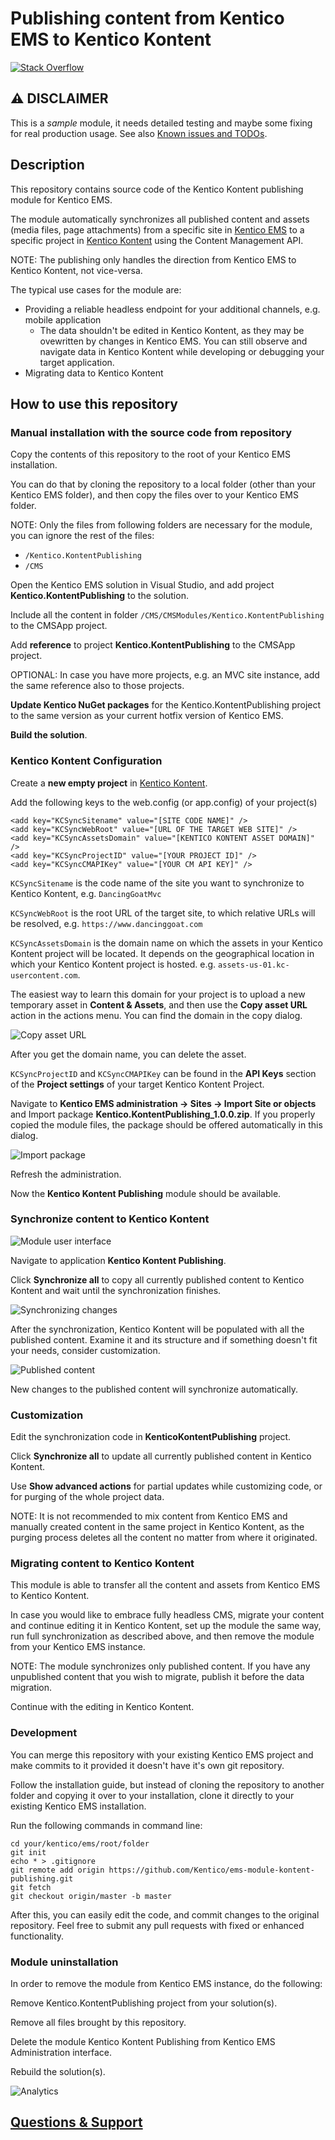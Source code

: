 # Publishing content from Kentico EMS to Kentico Kontent

[![Stack Overflow](https://img.shields.io/badge/Stack%20Overflow-ASK%20NOW-FE7A16.svg?logo=stackoverflow&logoColor=white)](https://stackoverflow.com/tags/kentico)

## :warning: **DISCLAIMER** 
This is a *sample* module, it needs detailed testing and maybe some fixing for real production usage. See also [Known issues and TODOs](#known-issues-and-todos).

## Description

This repository contains source code of the Kentico Kontent publishing module for Kentico EMS.

The module automatically synchronizes all published content and assets (media files, page attachments) from a specific site in [Kentico EMS](https://www.kentico.com) to a specific project in [Kentico Kontent](https://kontent.ai) using the Content Management API.

NOTE: The publishing only handles the direction from Kentico EMS to Kentico Kontent, not vice-versa.

The typical use cases for the module are:
* Providing a reliable headless endpoint for your additional channels, e.g. mobile application
  * The data shouldn't be edited in Kentico Kontent, as they may be ovewritten by changes in Kentico EMS. You can still observe and navigate data in Kentico Kontent while developing or debugging your target application.
* Migrating data to Kentico Kontent

## How to use this repository

### Manual installation with the source code from repository

Copy the contents of this repository to the root of your Kentico EMS installation.

You can do that by cloning the repository to a local folder (other than your Kentico EMS folder), and then copy the files over to your Kentico EMS folder.

NOTE: Only the files from following folders are necessary for the module, you can ignore the rest of the files:
* `/Kentico.KontentPublishing`
* `/CMS`

Open the Kentico EMS solution in Visual Studio, and add project **Kentico.KontentPublishing** to the solution.

Include all the content in folder `/CMS/CMSModules/Kentico.KontentPublishing` to the CMSApp project.

Add **reference** to project **Kentico.KontentPublishing** to the CMSApp project.

OPTIONAL: In case you have more projects, e.g. an MVC site instance, add the same reference also to those projects. 

**Update Kentico NuGet packages** for the Kentico.KontentPublishing project to the same version as your current hotfix version of Kentico EMS.

**Build the solution**.

### Kentico Kontent Configuration

Create a **new empty project** in [Kentico Kontent](https://app.kontent.ai).

Add the following keys to the web.config (or app.config) of your project(s)

```
<add key="KCSyncSitename" value="[SITE CODE NAME]" />
<add key="KCSyncWebRoot" value="[URL OF THE TARGET WEB SITE]" />
<add key="KCSyncAssetsDomain" value="[KENTICO KONTENT ASSET DOMAIN]" />
<add key="KCSyncProjectID" value="[YOUR PROJECT ID]" />
<add key="KCSyncCMAPIKey" value="[YOUR CM API KEY]" />
```

`KCSyncSitename` is the code name of the site you want to synchronize to Kentico Kontent, e.g. `DancingGoatMvc`

`KCSyncWebRoot` is the root URL of the target site, to which relative URLs will be resolved, e.g. `https://www.dancinggoat.com`

`KCSyncAssetsDomain` is the domain name on which the assets in your Kentico Kontent project will be located. It depends on the geographical location in which your Kentico Kontent project is hosted. e.g. `assets-us-01.kc-usercontent.com`.

The easiest way to learn this domain for your project is to upload a new temporary asset in **Content & Assets**, and then use the **Copy asset URL** action in the actions menu. You can find the domain in the copy dialog.

![Copy asset URL](images/CopyAssetUrl.png)

After you get the domain name, you can delete the asset.

`KCSyncProjectID` and `KCSyncCMAPIKey` can be found in the **API Keys** section of the **Project settings** of your target Kentico Kontent Project.

Navigate to **Kentico EMS administration -> Sites -> Import Site or objects** and Import package **Kentico.KontentPublishing_1.0.0.zip**. If you properly copied the module files, the package should be offered automatically in this dialog.

![Import package](images/ImportPackage.png)

Refresh the administration.

Now the **Kentico Kontent Publishing** module should be available.

### Synchronize content to Kentico Kontent

![Module user interface](images/KenticoKontentPublishing.png)

Navigate to application **Kentico Kontent Publishing**.

Click **Synchronize all** to copy all currently published content to Kentico Kontent and wait until the synchronization finishes.

![Synchronizing changes](images/KenticoKontentPublishingSync.png)

After the synchronization, Kentico Kontent will be populated with all the published content. Examine it and its structure and if something doesn't fit your needs, consider customization.

![Published content](images/PublishedContent.png)

New changes to the published content will synchronize automatically.

### Customization

Edit the synchronization code in **KenticoKontentPublishing** project.

Click **Synchronize all** to update all currently published content in Kentico Kontent.

Use **Show advanced actions** for partial updates while customizing code, or for purging of the whole project data.

NOTE: It is not recommended to mix content from Kentico EMS and manually created content in the same project in Kentico Kontent, as the purging process deletes all the content no matter from where it originated.

### Migrating content to Kentico Kontent

This module is able to transfer all the content and assets from Kentico EMS to Kentico Kontent.

In case you would like to embrace fully headless CMS, migrate your content and continue editing it in Kentico Kontent, set up the module the same way, run full synchronization as described above, and then remove the module from your Kentico EMS instance.

NOTE: The module synchronizes only published content. If you have any unpublished content that you wish to migrate, publish it before the data migration. 

Continue with the editing in Kentico Kontent.

### Development

You can merge this repository with your existing Kentico EMS project and make commits to it provided it doesn't have it's own git repository.

Follow the installation guide, but instead of cloning the repository to another folder and copying it over to your installation, clone it directly to your existing Kentico EMS installation.

Run the following commands in command line:

```
cd your/kentico/ems/root/folder
git init
echo * > .gitignore
git remote add origin https://github.com/Kentico/ems-module-kontent-publishing.git
git fetch
git checkout origin/master -b master
```

After this, you can easily edit the code, and commit changes to the original repository. Feel free to submit any pull requests with fixed or enhanced functionality.

### Module uninstallation

In order to remove the module from Kentico EMS instance, do the following:

Remove Kentico.KontentPublishing project from your solution(s).

Remove all files brought by this repository.

Delete the module Kentico Kontent Publishing from Kentico EMS Administration interface.

Rebuild the solution(s).

![Analytics](https://kentico-ga-beacon.azurewebsites.net/api/UA-69014260-4/Kentico/ems-module-kontent-publishing?pixel)

## [Questions & Support](https://github.com/Kentico/Home/blob/master/README.md)
